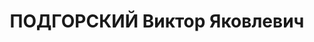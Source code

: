 ---
title: ПОДГОРСКИЙ Виктор Яковлевич
description: "1893 р., с. Іванівка Слов'яносербського повіту Катеринославської губ.,\
  \ українець, з службовців, позапартійний, освіта вища, учитель Дніпропетровської\
  \ СШ № 23. \n  11.01.1938 р.звинувачений у належності до а/ рад. організації, розстріляний\
  \ 12.01.1938 р. \n  Реабілітований 24.09.1959 р."
---